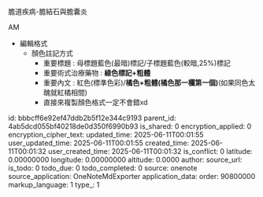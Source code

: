 膽道疾病-膽結石與膽囊炎

AM

- 編輯格式
  - 顏色註記方式
    - 重要標題 : 母標題藍色(最暗)標記/子標題藍色(較暗,25%)標記
    - 重要術式治療藥物 : **綠色標記+粗體**
    - 重要內文 : 紅色(標準色彩)/**橘色+粗體(橘色那一欄第一個)**(如果同色太醜就紅橘相間)
    - 直接來複製顏色格式一定不會錯xd



id: bbbcff6e92ef47ddb2b5f12e344c9193
parent_id: 4ab5dcd055bf40218de0d350f6990b93
is_shared: 0
encryption_applied: 0
encryption_cipher_text: 
updated_time: 2025-06-11T00:01:55
user_updated_time: 2025-06-11T00:01:55
created_time: 2025-06-11T00:01:32
user_created_time: 2025-06-11T00:01:32
is_conflict: 0
latitude: 0.00000000
longitude: 0.00000000
altitude: 0.0000
author: 
source_url: 
is_todo: 0
todo_due: 0
todo_completed: 0
source: onenote
source_application: OneNoteMdExporter
application_data: 
order: 90800000
markup_language: 1
type_: 1